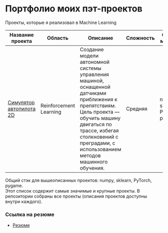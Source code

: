 # Портфолио моих пэт-проектов

Проекты, которые я реализовал в Machine Learning
  
| Название проекта | Область | Описание | Cложность | Стек и методы |
| --- | --- | --- | --- | --- | 
| [Симулятор автопилота 2D](https://github.com/fluke8/neuro-race-python) | Reinforcement Learning | Создание модели автономной системы управления машиной, оснащенной датчиками приближения к препятствиям. Цель проекта — обучить машину двигаться по трассе, избегая столкновений с преградами, с использованием методов машинного обучения. | Средняя | numpy, sklearn, PyTorch, pygame |  

Общий стэк для вышеописанных проектов: numpy, sklearn, PyTorch, pygame.  
Этот список содержит самые значимые и крупные проекты. В репозитории собраны все проекты (описания проектов доступны внутри каждого).  

### Ссылка на резюме  
- [Резюме](https://github.com/fluke8/fluke8/blob/main/CV_ML_Engineer_Tretyakov.pdf) 
